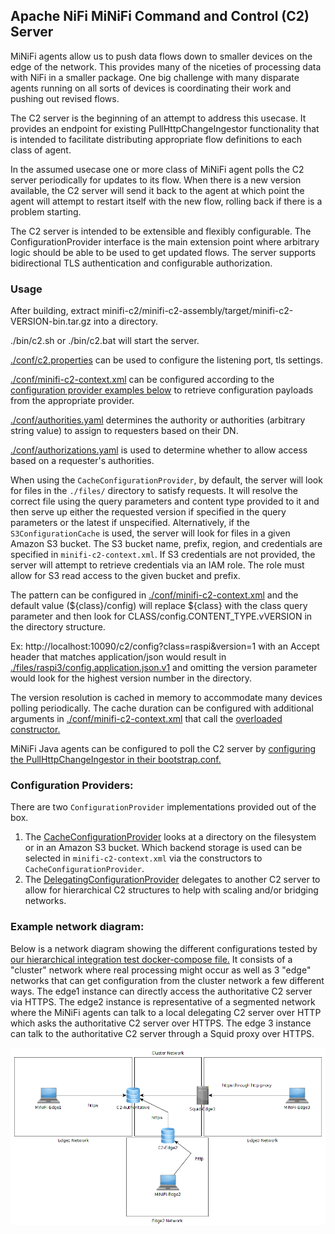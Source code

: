 <!--
  Licensed to the Apache Software Foundation (ASF) under one or more
  contributor license agreements.  See the NOTICE file distributed with
  this work for additional information regarding copyright ownership.
  The ASF licenses this file to You under the Apache License, Version 2.0
  (the "License"); you may not use this file except in compliance with
  the License.  You may obtain a copy of the License at
      http://www.apache.org/licenses/LICENSE-2.0
  Unless required by applicable law or agreed to in writing, software
  distributed under the License is distributed on an "AS IS" BASIS,
  WITHOUT WARRANTIES OR CONDITIONS OF ANY KIND, either express or implied.
  See the License for the specific language governing permissions and
  limitations under the License.
-->
## Apache NiFi MiNiFi Command and Control (C2) Server
MiNiFi agents allow us to push data flows down to smaller devices on the edge of the network.  This provides many of the niceties of processing data with NiFi in a smaller package.  One big challenge with many disparate agents running on all sorts of devices is coordinating their work and pushing out revised flows.

The C2 server is the beginning of an attempt to address this usecase.  It provides an endpoint for existing PullHttpChangeIngestor functionality that is intended to facilitate distributing appropriate flow definitions to each class of agent.

In the assumed usecase one or more class of MiNiFi agent polls the C2 server periodically for updates to its flow.  When there is a new version available, the C2 server will send it back to the agent at which point the agent will attempt to restart itself with the new flow, rolling back if there is a problem starting.

The C2 server is intended to be extensible and flexibly configurable.  The ConfigurationProvider interface is the main extension point where arbitrary logic should be able to be used to get updated flows.  The server supports bidirectional TLS authentication and configurable authorization.

### Usage
After building, extract minifi-c2/minifi-c2-assembly/target/minifi-c2-VERSION-bin.tar.gz into a directory.

./bin/c2.sh or ./bin/c2.bat will start the server.

[./conf/c2.properties](./minifi-c2-assembly/src/main/resources/conf/c2.properties) can be used to configure the listening port, tls settings.

[./conf/minifi-c2-context.xml](./minifi-c2-assembly/src/main/resources/conf/minifi-c2-context.xml) can be configured according to the [configuration provider examples below](#configuration-providers) to retrieve configuration payloads from the appropriate provider.

[./conf/authorities.yaml](./minifi-c2-assembly/src/main/resources/conf/authorities.yaml) determines the authority or authorities (arbitrary string value) to assign to requesters based on their DN.

[./conf/authorizations.yaml](./minifi-c2-assembly/src/main/resources/conf/authorizations.yaml) is used to determine whether to allow access based on a requester's authorities.

When using the `CacheConfigurationProvider`, by default, the server will look for files in the `./files/` directory to satisfy requests.  It will resolve the correct file using the query parameters and content type provided to it and then serve up either the requested version if specified in the query parameters or the latest if unspecified. Alternatively, if the `S3ConfigurationCache` is used, the server will look for files in a given Amazon S3 bucket. The S3 bucket name, prefix, region, and credentials are specified in `minifi-c2-context.xml`. If S3 credentials are not provided, the server will attempt to retrieve credentials via an IAM role. The role must allow for S3 read access to the given bucket and prefix.

The pattern can be configured in [./conf/minifi-c2-context.xml](./minifi-c2-assembly/src/main/resources/conf/minifi-c2-context.xml) and the default value (${class}/config) will replace ${class} with the class query parameter and then look for CLASS/config.CONTENT_TYPE.vVERSION in the directory structure.

Ex: http://localhost:10090/c2/config?class=raspi&version=1 with an Accept header that matches application/json would result in [./files/raspi3/config.application.json.v1](./minifi-c2-assembly/src/main/resources/files/raspi3/config.application.json.v1) and omitting the version parameter would look for the highest version number in the directory.

The version resolution is cached in memory to accommodate many devices polling periodically.  The cache duration can be configured with additional arguments in  [./conf/minifi-c2-context.xml](../minifi-integration-tests/src/test/resources/c2/hierarchical/c2-edge2/conf/minifi-c2-context.xml#L55) that call the [overloaded constructor.](./minifi-c2-service/src/main/java/org/apache/nifi/minifi/c2/service/ConfigService.java#L81)

MiNiFi Java agents can be configured to poll the C2 server by [configuring the PullHttpChangeIngestor in their bootstrap.conf.](../minifi-integration-tests/src/test/resources/c2/hierarchical/minifi-edge1/bootstrap.conf#L37)

### Configuration Providers:
There are two `ConfigurationProvider` implementations provided out of the box.
1. The [CacheConfigurationProvider](./minifi-c2-assembly/src/main/resources/conf/minifi-c2-context.xml) looks at a directory on the filesystem or in an Amazon S3 bucket. Which backend storage is used can be selected in `minifi-c2-context.xml` via the constructors to `CacheConfigurationProvider`.
2. The [DelegatingConfigurationProvider](./minifi-c2-integration-tests/src/test/resources/c2-unsecure-delegating/conf/minifi-c2-context.xml) delegates to another C2 server to allow for hierarchical C2 structures to help with scaling and/or bridging networks.

### Example network diagram:
Below is a network diagram showing the different configurations tested by [our hierarchical integration test docker-compose file.](../minifi-integration-tests/src/test/resources/docker-compose-c2-hierarchical.yml)  It consists of a "cluster" network where real processing might occur as well as 3 "edge" networks that can get configuration from the cluster network a few different ways.  The edge1 instance can directly access the authoritative C2 server via HTTPS.  The edge2 instance is representative of a segmented network where the MiNiFi agents can talk to a local delegating C2 server over HTTP which asks the authoritative C2 server over HTTPS.  The edge 3 instance can talk to the authoritative C2 server through a Squid proxy over HTTPS.

![Network diagram](./c2-integration-test.png)
